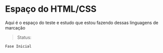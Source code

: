 <h1>Espaço do HTML/CSS</h1>
<p>Aqui é o espaço do teste e estudo que estou fazendo dessas linguagens de marcação</p>

> Status: 

```
Fase Inicial

```
